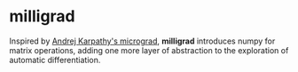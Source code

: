# milligrad

Inspired by [Andrej Karpathy's micrograd](https://github.com/karpathy/micrograd), **milligrad** introduces numpy for matrix operations, adding one more layer of abstraction to the exploration of automatic differentiation.